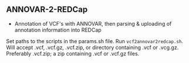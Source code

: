 ## ANNOVAR-2-REDCap
- Annotation of VCF's with ANNOVAR, then parsing & uploading of annotation information into REDCap

Set paths to the scripts in the params.sh file. Run `vcf2annovar2redcap.sh`. Will accept .vcf, .vcf.gz, .vcf.zip, or directory containing .vcf or .vcg.gz. Preferably .vcf.zip; a zip containing .vcf or .vcf.gz files.
